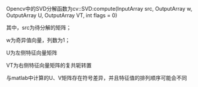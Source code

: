 Opencv中的SVD分解函数为cv::SVD:compute(InputArray src, OutputArray w, OutputArray U, OutputArray VT, int flags = 0)

其中，src为待分解的矩阵；

w为奇异值向量，列数为1；

U为左侧特征向量矩阵

VT为右侧特征向量矩阵的复共轭转置

与matlab中计算的U、V矩阵存在符号差异，并且特征值的排列顺序可能会不同
